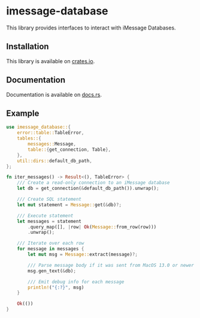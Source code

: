 # imessage-database

This library provides interfaces to interact with iMessage Databases.

## Installation

This library is available on [crates.io](https://crates.io/crates/imessage-database).

## Documentation

Documentation is available on [docs.rs](https://docs.rs/imessage-database/).

## Example

```rust
use imessage_database::{
    error::table::TableError,
    tables::{
        messages::Message,
        table::{get_connection, Table},
    },
    util::dirs::default_db_path,
};

fn iter_messages() -> Result<(), TableError> {
    /// Create a read-only connection to an iMessage database
    let db = get_connection(&default_db_path()).unwrap();

    /// Create SQL statement
    let mut statement = Message::get(&db)?;

    /// Execute statement
    let messages = statement
        .query_map([], |row| Ok(Message::from_row(row)))
        .unwrap();

    /// Iterate over each row
    for message in messages {
        let mut msg = Message::extract(message)?;

        /// Parse message body if it was sent from MacOS 13.0 or newer
        msg.gen_text(&db);

        /// Emit debug info for each message
        println!("{:?}", msg)
    }

    Ok(())
}
```
